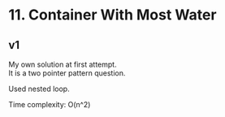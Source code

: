 # 11. Container With Most Water

## v1

My own solution at first attempt.  
It is a two pointer pattern question.

Used nested loop.

Time complexity: O(n^2)
